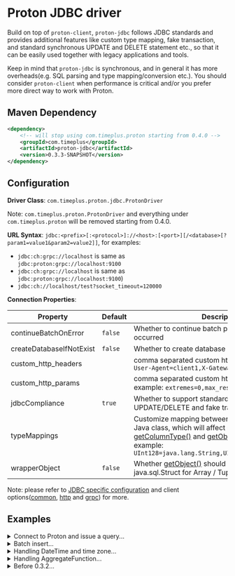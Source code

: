 # Proton JDBC driver

Build on top of `proton-client`, `proton-jdbc` follows JDBC standards and provides additional features like custom type mapping, fake transaction, and standard synchronous UPDATE and DELETE statement etc., so that it can be easily used together with legacy applications and tools.

Keep in mind that `proton-jdbc` is synchronous, and in general it has more overheads(e.g. SQL parsing and type mapping/conversion etc.). You should consider `proton-client` when performance is critical and/or you prefer more direct way to work with Proton.

## Maven Dependency

```xml
<dependency>
    <!-- will stop using com.timeplus.proton starting from 0.4.0 -->
    <groupId>com.timeplus</groupId>
    <artifactId>proton-jdbc</artifactId>
    <version>0.3.3-SNAPSHOT</version>
</dependency>
```

## Configuration

**Driver Class**: `com.timeplus.proton.jdbc.ProtonDriver`

Note: `com.timeplus.proton.ProtonDriver` and everything under `com.timeplus.proton` will be removed starting from 0.4.0.

**URL Syntax**: `jdbc:<prefix>[:<protocol>]://<host>:[<port>][/<database>[?param1=value1&param2=value2]]`, for examples:

- `jdbc:ch:grpc://localhost` is same as `jdbc:proton:grpc://localhost:9100`
- `jdbc:ch:grpc://localhost` is same as `jdbc:proton:grpc://localhost:9100`)
- `jdbc:ch://localhost/test?socket_timeout=120000`

**Connection Properties**:

| Property                 | Default | Description                                                                                                                                                                                                                                                                                                                                                                                                                |
| ------------------------ | ------- | -------------------------------------------------------------------------------------------------------------------------------------------------------------------------------------------------------------------------------------------------------------------------------------------------------------------------------------------------------------------------------------------------------------------------- |
| continueBatchOnError     | `false` | Whether to continue batch processing when error occurred                                                                                                                                                                                                                                                                                                                                                                   |
| createDatabaseIfNotExist | `false` | Whether to create database if it does not exist                                                                                                                                                                                                                                                                                                                                                                            |
| custom_http_headers      |         | comma separated custom http headers, for example: `User-Agent=client1,X-Gateway-Id=123`                                                                                                                                                                                                                                                                                                                                    |
| custom_http_params       |         | comma separated custom http query parameters, for example: `extremes=0,max_result_rows=100`                                                                                                                                                                                                                                                                                                                                |
| jdbcCompliance           | `true`  | Whether to support standard synchronous UPDATE/DELETE and fake transaction                                                                                                                                                                                                                                                                                                                                                 |
| typeMappings             |         | Customize mapping between Proton data type and Java class, which will affect result of both [getColumnType()](https://docs.oracle.com/javase/8/docs/api/java/sql/ResultSetMetaData.html#getColumnType-int-) and [getObject(Class<?>)](https://docs.oracle.com/javase/8/docs/api/java/sql/ResultSet.html#getObject-java.lang.String-java.lang.Class-). For example: `UInt128=java.lang.String,UInt256=java.lang.String` |
| wrapperObject            | `false` | Whether [getObject()](https://docs.oracle.com/javase/8/docs/api/java/sql/ResultSet.html#getObject-int-) should return java.sql.Array / java.sql.Struct for Array / Tuple.                                                                                                                                                                                                                                                  |

Note: please refer to [JDBC specific configuration](https://github.com/timeplus-io/proton-java-driver/blob/master/proton-jdbc/src/main/java/com/proton/jdbc/JdbcConfig.java) and client options([common](https://github.com/timeplus-io/proton-java-driver/blob/master/proton-client/src/main/java/com/proton/client/config/ProtonClientOption.java), [http](https://github.com/timeplus-io/proton-java-driver/blob/master/proton-http-client/src/main/java/com/proton/client/http/config/ProtonHttpOption.java) and [grpc](https://github.com/timeplus-io/proton-java-driver/blob/master/proton-grpc-client/src/main/java/com/proton/client/grpc/config/ProtonGrpcOption.java)) for more.

## Examples

<details>
    <summary>Connect to Proton and issue a query...</summary>

```java
String url = "jdbc:ch://my-server/system"; // use http protocol and port 8123 by default
// String url = "jdbc:ch://my-server:8443/system"; // if you prefer https
Properties properties = new Properties();
// properties.setProperty("ssl", "true");
// properties.setProperty("sslmode", "NONE"); // NONE to trust all servers; STRICT for trusted only
ProtonDataSource dataSource = new ProtonDataSource(url, new Properties());
try (Connection conn = dataSource.getConnection("default", "password");
    Statement stmt = conn.createStatement()) {
    ResultSet rs = stmt.executeQuery("select * from numbers(50000)");
    while(rs.next()) {
        // ...
    }
}
```

</details>

<details>
    <summary>Batch insert...</summary>

Tips:

1. Use `PreparedStatement` instead of `Statement`
2. Use [input function](https://Clickhouse.com/docs/en/sql-reference/table-functions/input/) whenever possible

```java
// create table mytable(id String, timestamp DateTime64(3), description Nullable(String)) engine=Memory

// 1. recommended as it performs the best
try (PreparedStatement ps = conn.prepareStatement(
    "insert into mytable select col1, col2 from input('col1 String, col2 DateTime64(3), col3 Int32')")) {
    // the column definition will be parsed so the driver knows there are 3 parameters: col1, col2 and col3
    ps.setString(1, "test"); // col1
    ps.setObject(2, LocalDateTime.now()); // col2, setTimestamp is slow and not recommended
    ps.setInt(3, 123); // col3
    ps.addBatch(); // parameters will be write into buffered stream immediately in binary format
    ...
    ps.executeBatch(); // stream everything on-hand into Proton
}

// 2. easier to use but slower compare to input function
try (PreparedStatement ps = conn.prepareStatement("insert into mytable(* except (desc))")) {
    // the driver will issue query "select * except (description) from mytable where 0" for type inferring
    // since description column is excluded, we know there are only two parameters: col1 and col2
    ps.setString(1, "test"); // id
    ps.setObject(2, LocalDateTime.now()); // timestamp
    ps.addBatch(); // parameters will be write into buffered stream immediately in binary format
    ...
    ps.executeBatch(); // stream everything on-hand into Proton
}

// 3. not recommended as it's based on a large SQL
// Note: "insert into mytable values(?,?,?)" is treated as "insert into mytable"
try (PreparedStatement ps = conn.prepareStatement("insert into mytable values(trim(?),?,?)")) {
    ps.setString(1, "test"); // id
    ps.setObject(2, LocalDateTime.now()); // timestamp
    ps.setString(3, null); // description
    ps.addBatch(); // append parameters to the query
    ...
    ps.executeBatch(); // issue the composed query: insert into mytable values(...)(...)...(...)
}
```

</details>

<details>
    <summary>Handling DateTime and time zone...</summary>

Please to use `java.time.LocalDateTime` or `java.time.OffsetDateTime` instead of `java.sql.Timestamp`, and `java.time.LocalDate` instead of `java.sql.Date`.

```java
try (PreparedStatement ps = conn.prepareStatement("select date_time from mytable where date_time > ?")) {
    ps.setObject(2, LocalDateTime.now());
    ResultSet rs = ps.executeQuery();
    while(rs.next()) {
        LocalDateTime dateTime = (LocalDateTime) rs.getObject(1);
    }
    ...
}
```

</details>

<details>
    <summary>Handling AggregateFunction...</summary>

As of now, only `groupBitmap` is supported.

```java
// batch insert using input function
try (ProtonConnection conn = newConnection(props);
        Statement s = conn.createStatement();
        PreparedStatement stmt = conn.prepareStatement(
                "insert into test_batch_input select id, name, value from input('id Int32, name Nullable(String), desc Nullable(String), value AggregateFunction(groupBitmap, UInt32)')")) {
    s.execute("drop table if exists test_batch_input;"
            + "create table test_batch_input(id Int32, name Nullable(String), value AggregateFunction(groupBitmap, UInt32))engine=Memory");
    Object[][] objs = new Object[][] {
            new Object[] { 1, "a", "aaaaa", ProtonBitmap.wrap(1, 2, 3, 4, 5) },
            new Object[] { 2, "b", null, ProtonBitmap.wrap(6, 7, 8, 9, 10) },
            new Object[] { 3, null, "33333", ProtonBitmap.wrap(11, 12, 13) }
    };
    for (Object[] v : objs) {
        stmt.setInt(1, (int) v[0]);
        stmt.setString(2, (String) v[1]);
        stmt.setString(3, (String) v[2]);
        stmt.setObject(4, v[3]);
        stmt.addBatch();
    }
    int[] results = stmt.executeBatch();
    ...
}

// use bitmap as query parameter
try (PreparedStatement stmt = conn.prepareStatement(
    "SELECT bitmapContains(my_bitmap, toUInt32(1)) as v1, bitmapContains(my_bitmap, toUInt32(2)) as v2 from {tt 'ext_table'}")) {
    stmt.setObject(1, ProtonExternalTable.builder().name("ext_table")
            .columns("my_bitmap AggregateFunction(groupBitmap,UInt32)").format(ProtonFormat.RowBinary)
            .content(new ByteArrayInputStream(ProtonBitmap.wrap(1, 3, 5).toBytes()))
            .asTempTable()
            .build());
    ResultSet rs = stmt.executeQuery();
    Assert.assertTrue(rs.next());
    Assert.assertEquals(rs.getInt(1), 1);
    Assert.assertEquals(rs.getInt(2), 0);
    Assert.assertFalse(rs.next());
}
```

</details>

<details>
    <summary>Before 0.3.2...</summary>

#### **Basic**

```java
String url = "jdbc:proton://localhost:8123/test";
ProtonProperties properties = new ProtonProperties();
// set connection options - see more defined in ProtonConnectionSettings
properties.setClientName("Agent #1");
...
// set default request options - more in ProtonQueryParam
properties.setSessionId("default-session-id");
...

ProtonDataSource dataSource = new ProtonDataSource(url, properties);
String sql = "select * from mytable";
Map<ProtonQueryParam, String> additionalDBParams = new HashMap<>();
// set request options, which will override the default ones in ProtonProperties
additionalDBParams.put(ProtonQueryParam.SESSION_ID, "new-session-id");
...
try (ProtonConnection conn = dataSource.getConnection();
    ProtonStatement stmt = conn.createStatement();
    ResultSet rs = stmt.executeQuery(sql, additionalDBParams)) {
    ...
}
```

Additionally, if you have a few instances, you can use `BalancedProtonDataSource`.

#### **Extended API**

In order to provide non-JDBC complaint data manipulation functionality, proprietary API exists.
Entry point for API is `ProtonStatement#write()` method.

1. Importing file into table

```java

ProtonStatement sth=connection.createStatement();
        sth
        .write() // Write API entrypoint
        .table("default.my_table") // where to write data
        .option("format_csv_delimiter",";") // specific param
        .data(new File("/path/to/file.csv.gz"),ProtonFormat.CSV,ProtonCompression.gzip) // specify input
        .send();
```

2. Configurable send

```java

ProtonStatement sth=connection.createStatement();
        sth
        .write()
        .sql("INSERT INTO default.my_table (a,b,c)")
        .data(new MyCustomInputStream(),ProtonFormat.JSONEachRow)
        .dataCompression(ProtonCompression.brotli)
        .addDbParam(ProtonQueryParam.MAX_PARALLEL_REPLICAS,2)
        .send();
```

3. Send data in binary formatted with custom user callback

```java

ProtonStatement sth=connection.createStatement();
        sth.write().send("INSERT INTO test.writer",new ProtonStreamCallback(){
@Override
public void writeTo(ProtonRowBinaryStream stream)throws IOException{
        for(int i=0;i< 10;i++){
        stream.writeInt32(i);
        stream.writeString("Name "+i);
        }
        }
        },
        ProtonFormat.RowBinary); // RowBinary or Native are supported
```

</details>
